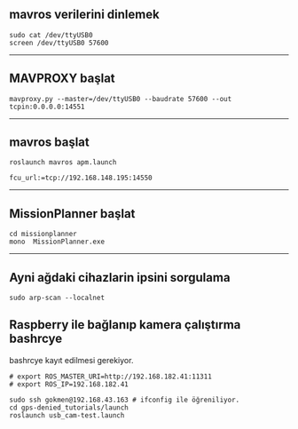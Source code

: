 ## mavros verilerini dinlemek

```
sudo cat /dev/ttyUSB0
screen /dev/ttyUSB0 57600
```
---------------------------------------------------------------------------------

## MAVPROXY başlat
```
mavproxy.py --master=/dev/ttyUSB0 --baudrate 57600 --out tcpin:0.0.0.0:14551
```

--------------------------------------------------------------
## mavros başlat

```
roslaunch mavros apm.launch

fcu_url:=tcp://192.168.148.195:14550
```
---------------------------------------------------------------------------------
## MissionPlanner başlat

```
cd missionplanner
mono  MissionPlanner.exe
```

---------------------------------------------------------------------------------

## Ayni ağdaki cihazlarin ipsini sorgulama
```
sudo arp-scan --localnet
```

## Raspberry ile bağlanıp kamera çalıştırma bashrcye
bashrcye kayıt edilmesi gerekiyor.
```
# export ROS_MASTER_URI=http://192.168.182.41:11311 
# export ROS_IP=192.168.182.41
```

```
sudo ssh gokmen@192.168.43.163 # ifconfig ile öğreniliyor. 
cd gps-denied_tutorials/launch
roslaunch usb_cam-test.launch
```
